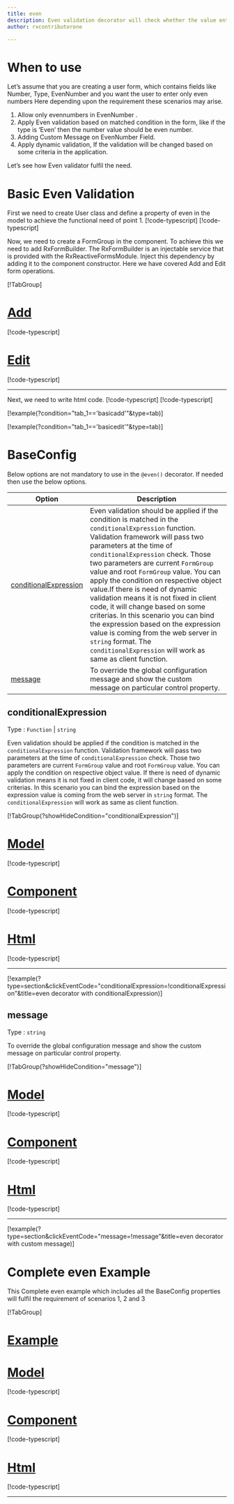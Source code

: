 ```yaml
---
title: even 
description: Even validation decorator will check whether the value entered is a Even or not, if user tries to enter value which is not a Even the property will be invalid
author: rxcontributorone

---
```


# When to use
Let’s assume that you are creating a user form, which contains fields like Number, Type, EvenNumber and you want the user to enter only even numbers Here depending upon the requirement these scenarios may arise.
1.	Allow only evennumbers in EvenNumber .
2.	Apply Even validation based on matched condition in the form, like if the type  is ‘Even’ then the number value should be even number.
3.	Adding Custom Message on EvenNumber Field.
4.	Apply dynamic validation, If the validation will be changed based on some criteria in the application.

Let’s see how Even validator fulfil the need.

# Basic Even Validation
First we need to create  User class and define a property of even in the model to achieve the functional need of point 1.
[!code-typescript[](\assets\examples\even\add\user.model.ts?condition="tab_1=='basicadd'"&type=section)]
[!code-typescript[](\assets\examples\even\edit\user.model.ts?condition="tab_1=='basicedit'"&type=section)]

Now, we need to create a FormGroup in the component. To achieve this we need to add RxFormBuilder. The RxFormBuilder is an injectable service that is provided with the RxReactiveFormsModule. Inject this dependency by adding it to the component constructor.
Here we have covered Add and Edit form operations. 

[!TabGroup]
# [Add](#tab\basicadd)
[!code-typescript[](\assets\examples\even\add\even-add.component.ts)]
# [Edit](#tab\basicedit)
[!code-typescript[](\assets\examples\even\edit\even-edit.component.ts)]
***

Next, we need to write html code.
[!code-typescript[](\assets\examples\even\add\even-add.component.html?condition="tab_1=='basicadd'"&type=section)]
[!code-typescript[](\assets\examples\even\edit\even-edit.component.html?condition="tab_1=='basicedit'"&type=section)]

[!example(?condition="tab_1=='basicadd'"&type=tab)]
<app-even-add></app-even-add>

[!example(?condition="tab_1=='basicedit'"&type=tab)]
<app-even-edit></app-even-edit>

# BaseConfig
Below options are not mandatory to use in the `@even()` decorator. If needed then use the below options.

|Option | Description |
|--- | ---- |
|[conditionalExpression](#conditionalexpressions) | Even validation should be applied if the condition is matched in the `conditionalExpression` function. Validation framework will pass two parameters at the time of `conditionalExpression` check. Those two parameters are current `FormGroup` value and root `FormGroup` value. You can apply the condition on respective object value.If there is need of dynamic validation means it is not fixed in client code, it will change based on some criterias. In this scenario you can bind the expression based on the expression value is coming from the web server in `string` format. The `conditionalExpression` will work as same as client function. |
|[message](#message) | To override the global configuration message and show the custom message on particular control property. |


## conditionalExpression 
Type :  `Function`  |  `string` 

Even validation should be applied if the condition is matched in the `conditionalExpression` function. Validation framework will pass two parameters at the time of `conditionalExpression` check. Those two parameters are current `FormGroup` value and root `FormGroup` value. You can apply the condition on respective object value.
If there is need of dynamic validation means it is not fixed in client code, it will change based on some criterias. In this scenario you can bind the expression based on the expression value is coming from the web server in `string` format. The `conditionalExpression` will work as same as client function.

[!TabGroup(?showHideCondition="conditionalExpression")]
# [Model](#tab\conditionalExpressionmodel)
[!code-typescript[](\assets\examples\even\conditionalExpression\user.model.ts)]
# [Component](#tab\conditionalExpressionComponent)
[!code-typescript[](\assets\examples\even\conditionalExpression\even-conditional-expressions.component.ts)]
# [Html](#tab\conditionalExpressionHtml)
[!code-typescript[](\assets\examples\even\conditionalExpression\even-conditional-expressions.component.html)]
***

[!example(?type=section&clickEventCode="conditionalExpression=!conditionalExpression"&title=even decorator with conditionalExpression)]
<app-even-conditionalExpression></app-even-conditionalExpression>

## message 
Type :  `string` 

To override the global configuration message and show the custom message on particular control property.

[!TabGroup(?showHideCondition="message")]
# [Model](#tab\messageModel)
[!code-typescript[](\assets\examples\even\message\user.model.ts)]
# [Component](#tab\messageComponent)
[!code-typescript[](\assets\examples\even\message\even-message.component.ts)]
# [Html](#tab\messageHtml)
[!code-typescript[](\assets\examples\even\message\even-message.component.html)]
***

[!example(?type=section&clickEventCode="message=!message"&title=even decorator with custom message)]
<app-even-message></app-even-message>

# Complete even Example

This Complete even example which includes all the BaseConfig properties will fulfil the requirement of scenarios 1, 2 and 3

[!TabGroup]
# [Example](#tab\completeexample)
<app-even-complete></app-even-complete>
# [Model](#tab\completemodel)
[!code-typescript[](\assets\examples\even\complete\user.model.ts)]
# [Component](#tab\completecomponent)
[!code-typescript[](\assets\examples\even\complete\even-complete.component.ts)]
# [Html](#tab\completehtml)
[!code-typescript[](\assets\examples\even\complete\even-complete.component.html)]
***